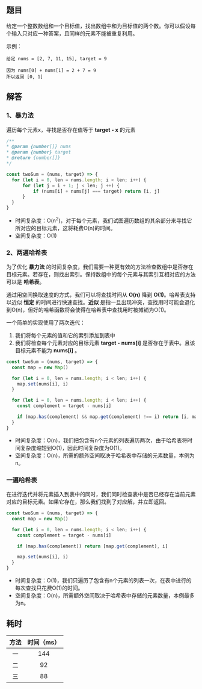 ## 题目
给定一个整数数组和一个目标值，找出数组中和为目标值的两个数。你可以假设每个输入只对应一种答案，且同样的元素不能被重复利用。

示例：
```
给定 nums = [2, 7, 11, 15], target = 9

因为 nums[0] + nums[1] = 2 + 7 = 9
所以返回 [0, 1]
```

## 解答
### 1、暴力法
遍历每个元素x，寻找是否存在值等于 **target - x** 的元素
```js
/**
* @param {number[]} nums
* @param {number} target
* @return {number[]}
*/

const twoSum = (nums, target) => {
  for (let i = 0, len = nums.length; i < len; i++) {
      for (let j = i + 1; j < len; j ++) {
          if (nums[i] + nums[j] === target) return [i, j]
      }
  }
}
```
- 时间复杂度：O(n<sup>2</sup>)，对于每个元素，我们试图遍历数组的其余部分来寻找它所对应的目标元素，这将耗费O(n)的时间。
- 空间复杂度：O(1)

### 2、两遍哈希表
为了优化 **暴力法** 的时间复杂度，我们需要一种更有效的方法检查数组中是否存在目标元素。若存在，则找出索引。保持数组中的每个元素与其索引互相对应的方法可以是 **哈希表**。

通过用空间换取速度的方式，我们可以将查找时间从 **O(n)** 降到 **O(1)**。哈希表支持以近似 **恒定** 的时间进行快速查找。**近似** 是指一旦出现冲突，查找用时可能会退化到O(n)，但好的哈希函数将会使得在哈希表中查找用时被摊销为O(1)。

一个简单的实现使用了两次迭代：
1. 我们将每个元素的值和它的索引添加到表中
2. 我们将检查每个元素对应的目标元素 **target - nums[i]** 是否存在于表中。且该目标元素不能为 **nums[i]** 。

```js
const twoSum = (nums, target) => {
  const map = new Map()

  for (let i = 0, len = nums.length; i < len; i++) {
    map.set(nums[i], i)
  }

  for (let i = 0, len = nums.length; i < len; i++) {
    const complement = target - nums[i]

    if (map.has(complement) && map.get(complement) !== i) return [i, map.get(complement)]
  }
}
```

- 时间复杂度：O(n)，我们把包含有n个元素的列表遍历两次，由于哈希表将时间复杂度缩短到O(1)，因此时间复杂度为O(1)。
- 空间复杂度：O(n)，所需的额外空间取决于哈希表中存储的元素数量，本例为n。

### 一遍哈希表
在进行迭代并将元素插入到表中的同时，我们同时检查表中是否已经存在当前元素对应的目标元素。如果它存在，那么我们找到了对应解，并立即返回。

```js
const twoSum = (nums, target) => {
  const map = new Map()

  for (let i = 0, len = nums.length; i < len; i++) {
    const complement = target - nums[i]

    if (map.has(complement)) return [map.get(complement), i]

    map.set(nums[i], i)
  }
}
```

- 时间复杂度：O(1)，我们只遍历了包含有n个元素的列表一次，在表中进行的每次查找只花费O(1)的时间。
- 空间复杂度：O(n)，所需额外空间取决于哈希表中存储的元素数量，本例最多为n。

## 耗时
方法 | 时间（ms）
:---: | :---:
一 | 144
二  |  92
三  |  88
